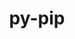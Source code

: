 ---
title: "py-pip"
layout: cache
categories: [package, v0.18.1]
meta: {"versions": ["21.3.1"], "compilers": ["gcc@=7.3.1", "gcc@=7.5.0", "gcc@=8.4.0"], "oss": ["amzn2", "ubuntu18.04"], "platforms": ["linux"], "targets": ["aarch64", "graviton2", "x86_64", "x86_64_v3", "x86_64_v4"], "stacks": ["aws-ahug", "aws-ahug-aarch64", "aws-isc", "aws-isc-aarch64", "build_systems", "data-vis-sdk", "e4s", "radiuss", "root", "tutorial"], "num_specs": 11, "num_specs_by_stack": {"e4s": 2, "root": 11, "aws-isc": 2, "aws-ahug": 2, "aws-ahug-aarch64": 2, "aws-isc-aarch64": 2, "data-vis-sdk": 1, "tutorial": 2, "build_systems": 1, "radiuss": 2}}
spec_details: [{"hash": "g5b2tjwrfzgyfikh5xmzyev4fmwlh3x4", "compiler": "gcc@=7.5.0", "versions": ["21.3.1"], "os": "ubuntu18.04", "platform": "linux", "target": "x86_64", "variants": [], "stacks": ["e4s", "root"], "size": "-", "tarball": "https://binaries.spack.io/v0.18.1/build_cache/linux-ubuntu18.04-x86_64/gcc-7.5.0/py-pip-21.3.1/linux-ubuntu18.04-x86_64-gcc-7.5.0-py-pip-21.3.1-g5b2tjwrfzgyfikh5xmzyev4fmwlh3x4.spack"}, {"hash": "2yjay6ssothmsav4en5mt7qgssseigng", "compiler": "gcc@=7.3.1", "versions": ["21.3.1"], "os": "amzn2", "platform": "linux", "target": "x86_64_v4", "variants": [], "stacks": ["aws-isc", "aws-ahug", "root"], "size": "-", "tarball": "https://binaries.spack.io/v0.18.1/build_cache/linux-amzn2-x86_64_v4/gcc-7.3.1/py-pip-21.3.1/linux-amzn2-x86_64_v4-gcc-7.3.1-py-pip-21.3.1-2yjay6ssothmsav4en5mt7qgssseigng.spack"}, {"hash": "ndvb2hqmc3zxfqmdevpnvefnbfjcdpnh", "compiler": "gcc@=7.5.0", "versions": ["21.3.1"], "os": "ubuntu18.04", "platform": "linux", "target": "x86_64", "variants": [], "stacks": ["e4s", "root"], "size": "-", "tarball": "https://binaries.spack.io/v0.18.1/build_cache/linux-ubuntu18.04-x86_64/gcc-7.5.0/py-pip-21.3.1/linux-ubuntu18.04-x86_64-gcc-7.5.0-py-pip-21.3.1-ndvb2hqmc3zxfqmdevpnvefnbfjcdpnh.spack"}, {"hash": "dbj77vmu3vgecm4m5cd7d66ima2gs72z", "compiler": "gcc@=7.3.1", "versions": ["21.3.1"], "os": "amzn2", "platform": "linux", "target": "graviton2", "variants": [], "stacks": ["aws-ahug-aarch64", "root", "aws-isc-aarch64"], "size": "-", "tarball": "https://binaries.spack.io/v0.18.1/build_cache/linux-amzn2-graviton2/gcc-7.3.1/py-pip-21.3.1/linux-amzn2-graviton2-gcc-7.3.1-py-pip-21.3.1-dbj77vmu3vgecm4m5cd7d66ima2gs72z.spack"}, {"hash": "jsdap3vislzyazlj4cdbiv77ncvxz3wi", "compiler": "gcc@=7.3.1", "versions": ["21.3.1"], "os": "amzn2", "platform": "linux", "target": "aarch64", "variants": [], "stacks": ["aws-ahug-aarch64", "root", "aws-isc-aarch64"], "size": "-", "tarball": "https://binaries.spack.io/v0.18.1/build_cache/linux-amzn2-aarch64/gcc-7.3.1/py-pip-21.3.1/linux-amzn2-aarch64-gcc-7.3.1-py-pip-21.3.1-jsdap3vislzyazlj4cdbiv77ncvxz3wi.spack"}, {"hash": "mwjd7cvjzpmp4j27nkdafiozug2sbk7u", "compiler": "gcc@=7.3.1", "versions": ["21.3.1"], "os": "amzn2", "platform": "linux", "target": "x86_64_v3", "variants": [], "stacks": ["aws-isc", "aws-ahug", "root"], "size": "-", "tarball": "https://binaries.spack.io/v0.18.1/build_cache/linux-amzn2-x86_64_v3/gcc-7.3.1/py-pip-21.3.1/linux-amzn2-x86_64_v3-gcc-7.3.1-py-pip-21.3.1-mwjd7cvjzpmp4j27nkdafiozug2sbk7u.spack"}, {"hash": "zowx3yuslmobcdh3mgms5aoaqolqaf7n", "compiler": "gcc@=7.5.0", "versions": ["21.3.1"], "os": "ubuntu18.04", "platform": "linux", "target": "x86_64", "variants": [], "stacks": ["data-vis-sdk", "root"], "size": "-", "tarball": "https://binaries.spack.io/v0.18.1/build_cache/linux-ubuntu18.04-x86_64/gcc-7.5.0/py-pip-21.3.1/linux-ubuntu18.04-x86_64-gcc-7.5.0-py-pip-21.3.1-zowx3yuslmobcdh3mgms5aoaqolqaf7n.spack"}, {"hash": "meejurzjlfxjhjtbhjkhq6xm3yqs4gds", "compiler": "gcc@=8.4.0", "versions": ["21.3.1"], "os": "ubuntu18.04", "platform": "linux", "target": "x86_64", "variants": [], "stacks": ["tutorial", "root"], "size": "-", "tarball": "https://binaries.spack.io/v0.18.1/build_cache/linux-ubuntu18.04-x86_64/gcc-8.4.0/py-pip-21.3.1/linux-ubuntu18.04-x86_64-gcc-8.4.0-py-pip-21.3.1-meejurzjlfxjhjtbhjkhq6xm3yqs4gds.spack"}, {"hash": "3o6p6xdwihdzn6d7yn2h3kliovandmlf", "compiler": "gcc@=7.5.0", "versions": ["21.3.1"], "os": "ubuntu18.04", "platform": "linux", "target": "x86_64", "variants": [], "stacks": ["root", "build_systems"], "size": "-", "tarball": "https://binaries.spack.io/v0.18.1/build_cache/linux-ubuntu18.04-x86_64/gcc-7.5.0/py-pip-21.3.1/linux-ubuntu18.04-x86_64-gcc-7.5.0-py-pip-21.3.1-3o6p6xdwihdzn6d7yn2h3kliovandmlf.spack"}, {"hash": "bveswoebrwpxwbbooc43ddgkdwu6g4th", "compiler": "gcc@=7.5.0", "versions": ["21.3.1"], "os": "ubuntu18.04", "platform": "linux", "target": "x86_64", "variants": [], "stacks": ["radiuss", "tutorial", "root"], "size": "-", "tarball": "https://binaries.spack.io/v0.18.1/build_cache/linux-ubuntu18.04-x86_64/gcc-7.5.0/py-pip-21.3.1/linux-ubuntu18.04-x86_64-gcc-7.5.0-py-pip-21.3.1-bveswoebrwpxwbbooc43ddgkdwu6g4th.spack"}, {"hash": "h6y4dbkhhropcjewg6zsgykfrad4zydr", "compiler": "gcc@=7.5.0", "versions": ["21.3.1"], "os": "ubuntu18.04", "platform": "linux", "target": "x86_64", "variants": [], "stacks": ["radiuss", "root"], "size": "-", "tarball": "https://binaries.spack.io/v0.18.1/build_cache/linux-ubuntu18.04-x86_64/gcc-7.5.0/py-pip-21.3.1/linux-ubuntu18.04-x86_64-gcc-7.5.0-py-pip-21.3.1-h6y4dbkhhropcjewg6zsgykfrad4zydr.spack"}]
---